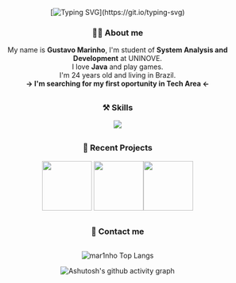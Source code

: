 <div align="center">
  
[![Typing SVG](https://readme-typing-svg.herokuapp.com?font=Century+Gothic&weight=600&size=45&pause=1000&color=DC0000&center=true&vCenter=true&random=false&width=1000&height=100&lines=Hello%2C+you+can+call+me+Marinho+(%E2%97%8F'%E2%97%A1'%E2%97%8F))](https://git.io/typing-svg)
  
</div>


<div align="center">

### 👨‍💻 About me

My name is <b>Gustavo Marinho</b>, I'm student of <b>System Analysis and Development</b> at UNINOVE. <br>
I love <b>Java</b> and play games. <br>
I'm 24 years old and living in Brazil. <br>
<b>-> I'm searching for my first oportunity in Tech Area <-</b> <br>




##

### ⚒ Skills

<p align="center">
  <a href="https://skillicons.dev">
    <img src="https://skillicons.dev/icons?i=java,git,bootstrap,js,obsidian,postgres,postman,py,spring,selenium"/>
  </a>
</p>



##

### 🎨 Recent Projects



<a href="https://github.com/mar1nho/jmail"><img src="https://github-readme-stats.vercel.app/api/pin/?username=mar1nho&repo=jmail&title_color=F2F2F2&text_color=F2F2F2&bg_color=0d1117&border_color=c60000&icon_color=F2F2F2&border_radius=20" height="100"/></a> <a href="https://github.com/mar1nho/jdbc_java"><img src="https://github-readme-stats.vercel.app/api/pin/?username=mar1nho&repo=jdbc_java&title_color=F2F2F2&text_color=F2F2F2&bg_color=0d1117&border_color=c60000&icon_color=F2F2F2&border_radius=20" height="100"/></a><a href="https://github.com/mar1nho/keylogger"><img src="https://github-readme-stats.vercel.app/api/pin/?username=mar1nho&repo=keylogger&title_color=F2F2F2&text_color=F2F2F2&bg_color=0d1117&border_color=c60000&icon_color=F2F2F2&border_radius=20" height="100"/></a>


##

### 📲 Contact me


##

</div>




<div align="center">
  
![mar1nho Top Langs](https://github-readme-stats.vercel.app/api/top-langs/?username=mar1nho&layout=compact&style=for-the-badge&title_color=FFFFFF&text_color=FFFFFF&bg_color=0d1117&border_color=c60000&show_icons=true&icon_color=F2F2F2&rank_icon=github)

![Ashutosh's github activity graph](https://github-readme-activity-graph.vercel.app/graph?username=mar1nho&bg_color=0d1117&color=a40c06&line=a40c06&point=be170b&area=true&hide_border=true)

</div>

